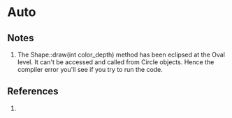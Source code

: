 # Auto

## Notes
1. The Shape::draw(int color_depth) method has been eclipsed at the Oval level. It can't be accessed and called from Circle objects. Hence the compiler error you'll see if you try to run the code.

## References

1. 

